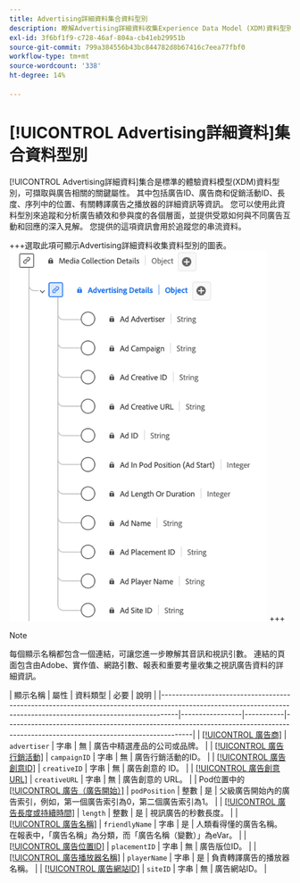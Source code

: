 ```yaml
---
title: Advertising詳細資料集合資料型別
description: 瞭解Advertising詳細資料收集Experience Data Model (XDM)資料型別。
exl-id: 3f6bf1f9-c728-46af-804a-cb41eb29951b
source-git-commit: 799a384556b43bc844782d8b67416c7eea77fbf0
workflow-type: tm+mt
source-wordcount: '338'
ht-degree: 14%

---
```


# [!UICONTROL Advertising詳細資料]集合資料型別

[!UICONTROL Advertising詳細資料]集合是標準的體驗資料模型(XDM)資料型別，可擷取與廣告相關的關鍵屬性。 其中包括廣告ID、廣告商和促銷活動ID、長度、序列中的位置、有關轉譯廣告之播放器的詳細資訊等資訊。 您可以使用此資料型別來追蹤和分析廣告績效和參與度的各個層面，並提供受眾如何與不同廣告互動和回應的深入見解。 您提供的這項資訊會用於追蹤您的串流資料。

+++選取此項可顯示Advertising詳細資料收集資料型別的圖表。
![Advertising詳細資料集合資料型別的圖表。](../images/data-types/advertising-details-collection.png)
+++

>[!NOTE]
>
>每個顯示名稱都包含一個連結，可讓您進一步瞭解其音訊和視訊引數。 連結的頁面包含由Adobe、實作值、網路引數、報表和重要考量收集之視訊廣告資料的詳細資訊。

| 顯示名稱 | 屬性 | 資料類型 | 必要 | 說明 |
|-----------------------------------------------------------------------------------------------------------------------------------------------------------------|-----------------|-----------|----------------------------------------------------------------------------------------------------------------------------------|
| [[!UICONTROL 廣告商]](https://experienceleague.adobe.com/docs/media-analytics/using/implementation/variables/ad-parameters.html#advertiser) | `advertiser` | 字串 | 無 | 廣告中精選產品的公司或品牌。 |
| [[!UICONTROL 廣告行銷活動]](https://experienceleague.adobe.com/docs/media-analytics/using/implementation/variables/ad-parameters.html#campaign-id) | `campaignID` | 字串 | 無 | 廣告行銷活動的ID。 |
| [[!UICONTROL 廣告創意ID]](https://experienceleague.adobe.com/docs/media-analytics/using/implementation/variables/ad-parameters.html#creative-id) | `creativeID` | 字串 | 無 | 廣告創意的 ID。 |
| [[!UICONTROL 廣告創意URL]](https://experienceleague.adobe.com/docs/media-analytics/using/implementation/variables/ad-parameters.html#creative-url) | `creativeURL` | 字串 | 無 | 廣告創意的 URL。 |
| Pod位置中的[[!UICONTROL 廣告（廣告開始）]](https://experienceleague.adobe.com/docs/media-analytics/using/implementation/variables/ad-parameters.html#ad-start) | `podPosition` | 整數 | 是 | 父級廣告開始內的廣告索引，例如，第一個廣告索引為0，第二個廣告索引為1。 |
| [[!UICONTROL 廣告長度或持續時間]](https://experienceleague.adobe.com/docs/media-analytics/using/implementation/variables/ad-parameters.html#ad-length) | `length` | 整數 | 是 | 視訊廣告的秒數長度。 |
| [[!UICONTROL 廣告名稱]](https://experienceleague.adobe.com/docs/media-analytics/using/implementation/variables/ad-parameters.html#ad-name) | `friendlyName` | 字串 | 是 | 人類看得懂的廣告名稱。 在報表中，「廣告名稱」為分類，而「廣告名稱（變數）」為eVar。 |
| [[!UICONTROL 廣告位置ID]](https://experienceleague.adobe.com/docs/media-analytics/using/implementation/variables/ad-parameters.html#placement-id) | `placementID` | 字串 | 無 | 廣告版位ID。 |
| [[!UICONTROL 廣告播放器名稱]](https://experienceleague.adobe.com/docs/media-analytics/using/implementation/variables/ad-parameters.html#ad-player-name) | `playerName` | 字串 | 是 | 負責轉譯廣告的播放器名稱。 |
| [[!UICONTROL 廣告網站ID]](https://experienceleague.adobe.com/docs/media-analytics/using/implementation/variables/ad-parameters.html#site-id) | `siteID` | 字串 | 無 | 廣告網站ID。 |
